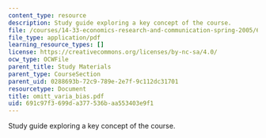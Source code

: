 ```yaml
---
content_type: resource
description: Study guide exploring a key concept of the course.
file: /courses/14-33-economics-research-and-communication-spring-2005/691c97f3699da377536baa553403e9f1_omitt_varia_bias.pdf
file_type: application/pdf
learning_resource_types: []
license: https://creativecommons.org/licenses/by-nc-sa/4.0/
ocw_type: OCWFile
parent_title: Study Materials
parent_type: CourseSection
parent_uid: 0288693b-72c9-789e-2e7f-9c112dc31701
resourcetype: Document
title: omitt_varia_bias.pdf
uid: 691c97f3-699d-a377-536b-aa553403e9f1
---
```

Study guide exploring a key concept of the course.